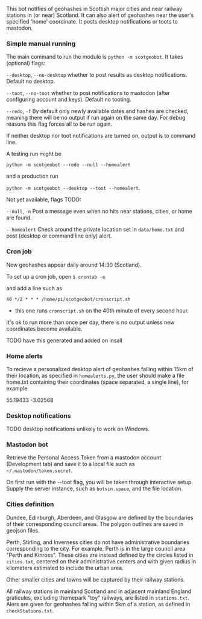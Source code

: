 This bot notifies of geohashes in Scottish major cities and near railway stations in (or near) Scotland.  It can also alert of geohashes near the user's specified 'home' coordinate.  It posts desktop notifications or toots to mastodon.

### Simple manual running

The main command to run the module is ``python -m scotgeobot``.  It takes (optional) flags:

``--desktop``, ``--no-desktop`` whether to post results as desktop notifications.  Default no desktop.

``--toot``, ``--no-toot`` whether to post notifications to mastodon (after configuring account and keys).  Default no tooting.

``--redo``, ``-f`` By default only newly available dates and hashes are checked, meaning there will be no output if run again on the same day.  For debug reasons this flag forces all to be run again.

If neither desktop nor toot notifications are turned on, output is to command line.  

A testing run might be 

``python -m scotgeobot --redo --null --homealert``

and a production run

``python -m scotgeobot --desktop --toot --homealert``.


Not yet available, flags TODO:

``--null``, ``-n`` Post a message even when no hits near stations, cities, or home are found.

``--homealert`` Check around the private location set in ``data/home.txt`` and post (desktop or command line only) alert.

### Cron job
New geohashes appear daily around 14:30 (Scotland).

To set up a cron job, open
``$ crontab -e``

and add a line such as

``40 */2 * * * /home/pi/scotgeobot/cronscript.sh``

- this one runs ``cronscript.sh`` on the 40th minute of every second hour.

It's ok to run more than once per day, there is no output unless new coordinates become available.

TODO have this generated and added on insall

### Home alerts
To recieve a personalized desktop alert of geohashes falling within 15km of their location, as specified in ``homealerts.py``,
the user should make a file home.txt containing their coordinates (space separated, a single line), for example 

55.19433 -3.02568

### Desktop notifications
TODO desktop notifications unlikely to work on Windows.

### Mastodon bot
Retrieve the Personal Access Token from a mastodon account (Development tab) and save it to a local file such as ``~/.mastodon/token.secret``. 

On first run with the --toot flag, you will be taken through interactive setup. 
Supply the server instance, such as ``botsin.space``, and the file location.

### Cities definition
Dundee, Edinburgh, Aberdeen, and Glasgow are defined by the boundaries of their corresponding council areas.  The polygon outlines are saved in geojson files.

Perth, Stirling, and Inverness cities do not have administrative boundaries corresponding to the city.  For example, Perth is in the large council area "Perth and Kinross".  These cities are instead defined by the circles listed in ``cities.txt``, centered on their administrative centers and with given radius in kilometers estimated to include the urban area.

Other smaller cities and towns will be captured by their railway stations.

All railway stations in mainland Scotland and in adjacent mainland England graticules, excluding themepark "toy" railways, are listed in ``stations.txt``.  Alers are given for geohashes falling within 5km of a station, as defined in ``checkStations.txt``.

